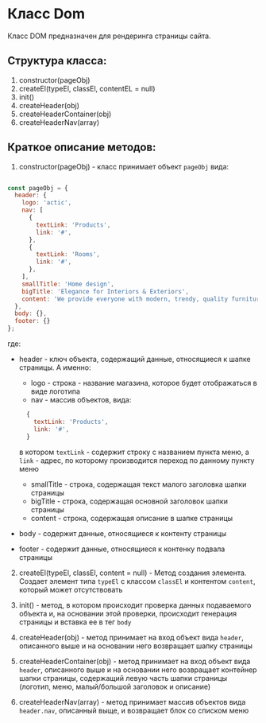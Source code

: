# Класс Dom

Класс DOM предназначен для рендеринга страницы сайта.

## Структура класса:

1. constructor(pageObj)
2. createEl(typeEl, classEl, contentEL = null)
3. init()
4. createHeader(obj)
5. createHeaderContainer(obj)
6. createHeaderNav(array)

## Краткое описание методов:

1. constructor(pageObj) - класс принимает объект `pageObj` вида:

```javascript

const pageObj = {
  header: {
    logo: 'actic',
    nav: [
      {
        textLink: 'Products',
        link: '#',
      },
      {
        textLink: 'Rooms',
        link: '#',
      },
    ],
    smallTitle: 'Home design',
    bigTitle: 'Elegance for Interiors & Exteriors',
    content: 'We provide everyone with modern, trendy, quality furniture',
  },
  body: {},
  footer: {}
};

```
где:
  * header - ключ объекта, содержащий данные, относящиеся к шапке страницы. А именно:
    * logo - строка - название магазина, которое будет отображаться в виде логотипа
    * nav - массив объектов, вида:

    ```javascript
      {
        textLink: 'Products',
        link: '#',
      }
    ```

    в котором `textLink` - содержит строку с названием пункта меню, а `link` - адрес, по которому производится переход по данному пункту меню

    * smallTitle - строка, содержащая текст малого заголовка шапки страницы
    * bigTitle - строка, содержащая основной заголовок шапки страницы
    * content - строка, содержащая описание в шапке страницы

  * body - содержит данные, относящиеся к контенту страницы
  * footer - содержит данные, относящиеся к контенку подвала страницы

2. createEl(typeEl, classEl, content = null) - Метод создания элемента. Создает элемент типа `typeEl` с классом `classEl` и контентом `content`, который может отсутствовать

3. init() - метод, в котором происходит проверка данных подаваемого объекта и, на основании этой проверки, происходит генерация страницы и вставка ее в тег `body`

4. createHeader(obj) - метод принимает на вход объект вида `header`, описанного выше и на основании него возвращает шапку страницы

5.  createHeaderContainer(obj) - метод принимает на вход объект вида `header`, описанного выше и на основании него возвращает контейнер шапки страницы, содержащий левую часть шапки страницы (логотип, меню, малый/большой заголовок и описание)

6. createHeaderNav(array) - метод принимает массив объектов вида `header.nav`, описанный выще, и возвращает блок со списком меню
